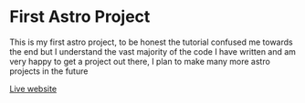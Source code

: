 # First Astro Project

This is my first astro project, to be honest the tutorial confused me towards the end but I understand the vast majority of the code I have written and am very happy to get a project out there, I plan to make many more astro projects in the future

[Live website](https://r0keys-first-astro-project.netlify.app/)
